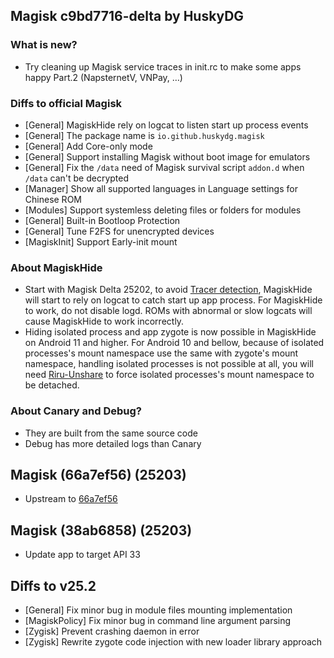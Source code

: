 ## Magisk c9bd7716-delta by HuskyDG

### What is new?

- Try cleaning up Magisk service traces in init.rc to make some apps happy Part.2 (NapsternetV, VNPay, …)

### Diffs to official Magisk

- [General] MagiskHide rely on logcat to listen start up process events
- [General] The package name is `io.github.huskydg.magisk`
- [General] Add Core-only mode
- [General] Support installing Magisk without boot image for emulators
- [General] Fix the `/data` need of Magisk survival script `addon.d` when `/data` can't be decrypted
- [Manager] Show all supported languages in Language settings for Chinese ROM
- [Modules] Support systemless deleting files or folders for modules
- [General] Built-in Bootloop Protection
- [General] Tune F2FS for unencrypted devices
- [MagiskInit] Support Early-init mount

### About MagiskHide

- Start with Magisk Delta 25202, to avoid [Tracer detection](https://github.com/vvb2060/magiskdetector), MagiskHide will start to rely on logcat to catch start up app process. For MagiskHide to work, do not disable logd. ROMs with abnormal or slow logcats will cause MagiskHide to work incorrectly.
- Hiding isolated process and app zygote is now possible in MagiskHide on Android 11 and higher. For Android 10 and bellow, because of isolated processes's mount namespace use the same with zygote's mount namespace, handling isolated processes is not possible at all, you will need [Riru-Unshare](https://github.com/vvb2060/riru-unshare/releases) to force isolated processes's mount namespace to be detached.

### About Canary and Debug?

- They are built from the same source code
- Debug has more detailed logs than Canary

## Magisk (66a7ef56) (25203)

- Upstream to [66a7ef56](https://github.com/topjohnwu/Magisk/commits/66a7ef5615f463435b45d29e737d37cf48a9b78c)

## Magisk (38ab6858) (25203)

- Update app to target API 33

## Diffs to v25.2

- [General] Fix minor bug in module files mounting implementation
- [MagiskPolicy] Fix minor bug in command line argument parsing
- [Zygisk] Prevent crashing daemon in error
- [Zygisk] Rewrite zygote code injection with new loader library approach